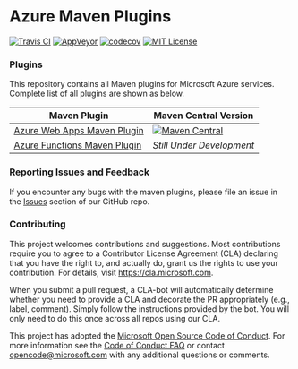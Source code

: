 # Azure Maven Plugins
[![Travis CI](https://travis-ci.org/Microsoft/azure-maven-plugins.svg?branch=master)](https://travis-ci.org/Microsoft/azure-maven-plugins/) 
[![AppVeyor](https://ci.appveyor.com/api/projects/status/qfpxt9gct33dfmns/branch/master?svg=true)](https://ci.appveyor.com/project/xscript/azure-maven-plugins)
[![codecov](https://codecov.io/gh/microsoft/azure-maven-plugins/branch/master/graph/badge.svg)](https://codecov.io/gh/microsoft/azure-maven-plugins)
[![MIT License](https://img.shields.io/badge/license-MIT-green.svg)](https://github.com/Microsoft/azure-maven-plugins/blob/master/LICENSE)

### Plugins
This repository contains all Maven plugins for Microsoft Azure services. Complete list of all plugins are shown as below.

Maven Plugin | Maven Central Version
---|---
[Azure Web Apps Maven Plugin](./azure-webapp-maven-plugin/README.md) | [![Maven Central](https://img.shields.io/maven-central/v/com.microsoft.azure/azure-webapp-maven-plugin.svg)](http://search.maven.org/#search%7Cga%7C1%7Cg%3A%22com.microsoft.azure%22%20AND%20a%3A%22azure-webapp-maven-plugin%22)
[Azure Functions Maven Plugin](./azure-functions-maven-plugin/README.md) | *Still Under Development*

### Reporting Issues and Feedback
If you encounter any bugs with the maven plugins, please file an issue in the [Issues](https://github.com/microsoft/azure-maven-plugins/issues) section of our GitHub repo.

### Contributing

This project welcomes contributions and suggestions.  Most contributions require you to agree to a
Contributor License Agreement (CLA) declaring that you have the right to, and actually do, grant us
the rights to use your contribution. For details, visit https://cla.microsoft.com.

When you submit a pull request, a CLA-bot will automatically determine whether you need to provide
a CLA and decorate the PR appropriately (e.g., label, comment). Simply follow the instructions
provided by the bot. You will only need to do this once across all repos using our CLA.

This project has adopted the [Microsoft Open Source Code of Conduct](https://opensource.microsoft.com/codeofconduct/).
For more information see the [Code of Conduct FAQ](https://opensource.microsoft.com/codeofconduct/faq/) or
contact [opencode@microsoft.com](mailto:opencode@microsoft.com) with any additional questions or comments.
